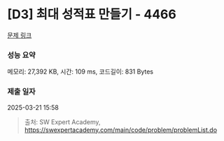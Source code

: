# [D3] 최대 성적표 만들기 - 4466 

[문제 링크](https://swexpertacademy.com/main/code/problem/problemDetail.do?contestProbId=AWOUfCJ6qVMDFAWg) 

### 성능 요약

메모리: 27,392 KB, 시간: 109 ms, 코드길이: 831 Bytes

### 제출 일자

2025-03-21 15:58



> 출처: SW Expert Academy, https://swexpertacademy.com/main/code/problem/problemList.do